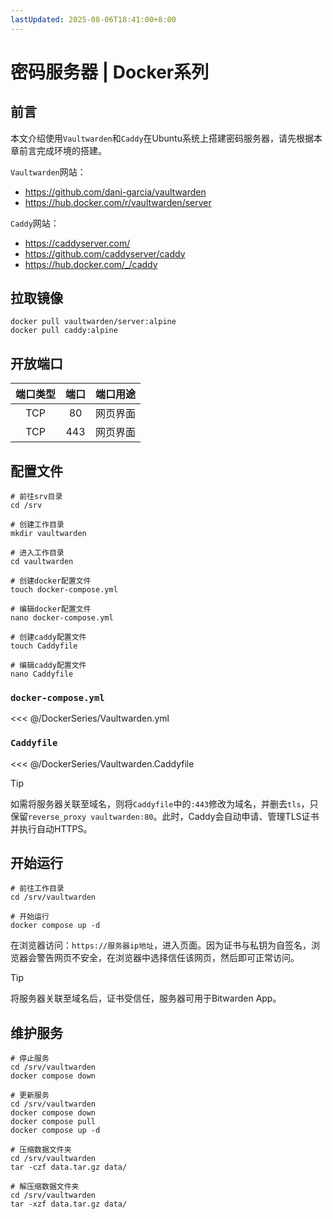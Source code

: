 ```yaml
---
lastUpdated: 2025-08-06T18:41:00+8:00
---
```


# 密码服务器 | Docker系列

## 前言

本文介绍使用`Vaultwarden`和`Caddy`在Ubuntu系统上搭建密码服务器，请先根据本章前言完成环境的搭建。

`Vaultwarden`网站：

- <https://github.com/dani-garcia/vaultwarden>
- <https://hub.docker.com/r/vaultwarden/server>

`Caddy`网站：

- <https://caddyserver.com/>
- <https://github.com/caddyserver/caddy>
- <https://hub.docker.com/_/caddy>

## 拉取镜像

```shell
docker pull vaultwarden/server:alpine
docker pull caddy:alpine
```

## 开放端口

| 端口类型 | 端口  | 端口用途 |
| :------: | :---: | :------: |
|   TCP    |  80   | 网页界面 |
|   TCP    |  443  | 网页界面 |

## 配置文件

```shell
# 前往srv目录
cd /srv

# 创建工作目录
mkdir vaultwarden

# 进入工作目录
cd vaultwarden

# 创建docker配置文件
touch docker-compose.yml

# 编辑docker配置文件
nano docker-compose.yml

# 创建caddy配置文件
touch Caddyfile

# 编辑caddy配置文件
nano Caddyfile
```

### `docker-compose.yml`

<<< @/DockerSeries/Vaultwarden.yml

### `Caddyfile`

<<< @/DockerSeries/Vaultwarden.Caddyfile

> [!TIP]
> 如需将服务器关联至域名，则将`Caddyfile`中的`:443`修改为域名，并删去`tls`，只保留`reverse_proxy vaultwarden:80`。此时，Caddy会自动申请、管理TLS证书并执行自动HTTPS。

## 开始运行

```shell
# 前往工作目录
cd /srv/vaultwarden

# 开始运行
docker compose up -d
```

在浏览器访问：`https://服务器ip地址`，进入页面。因为证书与私钥为自签名，浏览器会警告网页不安全，在浏览器中选择信任该网页，然后即可正常访问。

> [!TIP]
> 将服务器关联至域名后，证书受信任，服务器可用于Bitwarden App。

## 维护服务

```shell
# 停止服务
cd /srv/vaultwarden
docker compose down

# 更新服务
cd /srv/vaultwarden
docker compose down
docker compose pull
docker compose up -d

# 压缩数据文件夹
cd /srv/vaultwarden
tar -czf data.tar.gz data/

# 解压缩数据文件夹
cd /srv/vaultwarden
tar -xzf data.tar.gz data/
```
